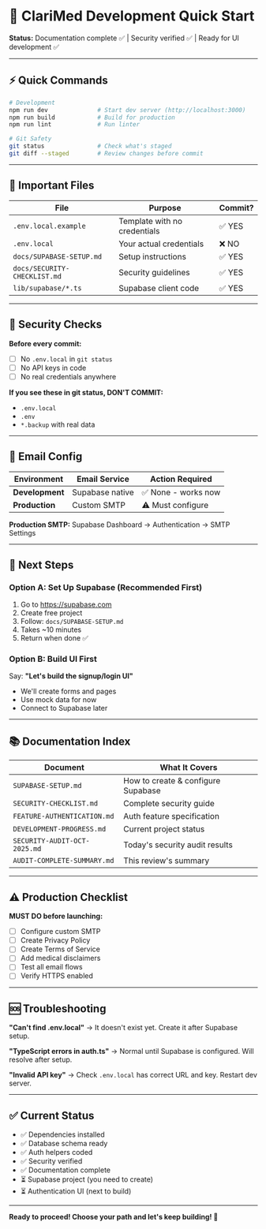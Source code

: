 # 🚀 ClariMed Development Quick Start

**Status:** Documentation complete ✅ | Security verified ✅ | Ready for UI development ✅

---

## ⚡ Quick Commands

```bash
# Development
npm run dev              # Start dev server (http://localhost:3000)
npm run build            # Build for production
npm run lint             # Run linter

# Git Safety
git status               # Check what's staged
git diff --staged        # Review changes before commit
```

---

## 📁 Important Files

| File | Purpose | Commit? |
|------|---------|---------|
| `.env.local.example` | Template with no credentials | ✅ YES |
| `.env.local` | Your actual credentials | ❌ NO |
| `docs/SUPABASE-SETUP.md` | Setup instructions | ✅ YES |
| `docs/SECURITY-CHECKLIST.md` | Security guidelines | ✅ YES |
| `lib/supabase/*.ts` | Supabase client code | ✅ YES |

---

## 🔐 Security Checks

**Before every commit:**
- [ ] No `.env.local` in `git status`
- [ ] No API keys in code
- [ ] No real credentials anywhere

**If you see these in git status, DON'T COMMIT:**
- `.env.local`
- `.env`
- `*.backup` with real data

---

## 📧 Email Config

| Environment | Email Service | Action Required |
|-------------|---------------|-----------------|
| **Development** | Supabase native | ✅ None - works now |
| **Production** | Custom SMTP | ⚠️ Must configure |

**Production SMTP:** Supabase Dashboard → Authentication → SMTP Settings

---

## 🎯 Next Steps

### Option A: Set Up Supabase (Recommended First)
1. Go to https://supabase.com
2. Create free project
3. Follow: `docs/SUPABASE-SETUP.md`
4. Takes ~10 minutes
5. Return when done ✅

### Option B: Build UI First
Say: **"Let's build the signup/login UI"**
- We'll create forms and pages
- Use mock data for now
- Connect to Supabase later

---

## 📚 Documentation Index

| Document | What It Covers |
|----------|----------------|
| `SUPABASE-SETUP.md` | How to create & configure Supabase |
| `SECURITY-CHECKLIST.md` | Complete security guide |
| `FEATURE-AUTHENTICATION.md` | Auth feature specification |
| `DEVELOPMENT-PROGRESS.md` | Current project status |
| `SECURITY-AUDIT-OCT-2025.md` | Today's security audit results |
| `AUDIT-COMPLETE-SUMMARY.md` | This review's summary |

---

## ⚠️ Production Checklist

**MUST DO before launching:**
- [ ] Configure custom SMTP
- [ ] Create Privacy Policy
- [ ] Create Terms of Service
- [ ] Add medical disclaimers
- [ ] Test all email flows
- [ ] Verify HTTPS enabled

---

## 🆘 Troubleshooting

**"Can't find .env.local"**
→ It doesn't exist yet. Create it after Supabase setup.

**"TypeScript errors in auth.ts"**
→ Normal until Supabase is configured. Will resolve after setup.

**"Invalid API key"**
→ Check `.env.local` has correct URL and key. Restart dev server.

---

## ✅ Current Status

- ✅ Dependencies installed
- ✅ Database schema ready
- ✅ Auth helpers coded
- ✅ Security verified
- ✅ Documentation complete
- ⏳ Supabase project (you need to create)
- ⏳ Authentication UI (next to build)

---

**Ready to proceed! Choose your path and let's keep building! 🚀**
